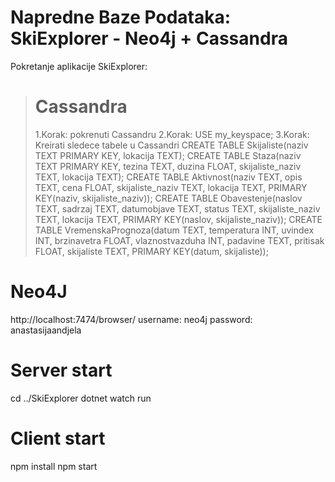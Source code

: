 # Napredne Baze Podataka: SkiExplorer - Neo4j + Cassandra
Pokretanje aplikacije SkiExplorer:

> # Cassandra
> 1.Korak: pokrenuti Cassandru
> 2.Korak: USE my_keyspace;
> 3.Korak: Kreirati sledece tabele u Cassandri
  > CREATE TABLE Skijaliste(naziv TEXT PRIMARY KEY, lokacija TEXT);
  > CREATE TABLE Staza(naziv TEXT PRIMARY KEY, tezina TEXT, duzina FLOAT, skijaliste_naziv TEXT, lokacija TEXT);
  > CREATE TABLE Aktivnost(naziv TEXT, opis TEXT, cena FLOAT, skijaliste_naziv TEXT, lokacija TEXT, PRIMARY KEY(naziv, skijaliste_naziv));
  > CREATE TABLE Obavestenje(naslov TEXT, sadrzaj TEXT, datumobjave TEXT, status TEXT, skijaliste_naziv TEXT, lokacija TEXT, PRIMARY KEY(naslov, skijaliste_naziv));
  > CREATE TABLE VremenskaPrognoza(datum TEXT, temperatura INT, uvindex INT, brzinavetra FLOAT, vlaznostvazduha INT, padavine TEXT, pritisak FLOAT, skijaliste TEXT, PRIMARY KEY(datum, skijaliste));

# Neo4J
http://localhost:7474/browser/
username: neo4j
password: anastasijaandjela

# Server start
cd ../SkiExplorer
dotnet watch run

# Client start
npm install
npm start
